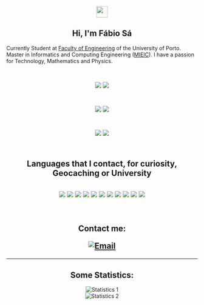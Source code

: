 
<div align = "center">
<img href="center" src="https://raw.githubusercontent.com/MartinHeinz/MartinHeinz/master/wave.gif" width="30px">
<h2 align = "center" >Hi, I'm Fábio Sá </h2>
</div>

Currently Student at [Faculty of Engineering](https://sigarra.up.pt/feup/pt/web_page.inicial) of the University of Porto. Master in Informatics and Computing Engineering ([MIEIC](https://sigarra.up.pt/feup/pt/cur_geral.cur_view?pv_curso_id=742)). I have a passion for Technology, Mathematics and Physics.

<br>

<p align = "center">
<img align="center" src="https://img.shields.io/badge/Operating System-Linux-informational?style=flat&logo=Linux&logoColor=white&color=EC8D5E">
<img align="center" src="https://img.shields.io/badge/Operating System-Windows-informational?style=flat&logo=Windows&logoColor=white&color=EC8D5E">
</p>

<br>

<p align = "center">
<img align="center" src="https://img.shields.io/badge/Tools for coding -Git-informational?style=flat&logo=Git&logoColor=white&color=4293F2">
<img align="center" src="https://img.shields.io/badge/Tools for coding -GitHub-informational?style=flat&logo=GitHub&logoColor=white&color=4293F2">
</p>

<br>

<p align = "center">
<img align="center" src="https://img.shields.io/badge/Editors-Visual Studio Code -informational?style=flat&logo=visual-studio-code&logoColor=white&color=42F29E">
<img align="center" src="https://img.shields.io/badge/Editor -Visual Studio-informational?style=flat&logo=visual-studio&logoColor=white&color=42F29E">
</p>

<br>

<h2 align = "center" >Languages ​​that I contact, for curiosity, Geocaching or University<h2>
<p align = "center">
<img align="center" src="https://img.shields.io/badge/-Python-CA4245?logo=Python">
<img align="center" src="https://img.shields.io/badge/-C++-CA4245?logo=c%2B%2B">
<img align="center" src="https://img.shields.io/badge/-C-CA4245?logo=C">
<img align="center" src="https://img.shields.io/badge/-Assembly-CA4245?logo=assembly">
<img align="center" src="https://img.shields.io/badge/-R-CA4245?logo=r">
<img align="center" src="https://img.shields.io/badge/-MarkDown-CA4245?logo=markdown">
<img align="center" src="https://img.shields.io/badge/-HTML-CA4245?logo=html5">
<img align="center" src="https://img.shields.io/badge/-CSS-CA4245?logo=css">
<img align="center" src="https://img.shields.io/badge/-JavaScript-CA4245?logo=Javascript">
<img align="center" src="https://img.shields.io/badge/-Jupiter Notebook-CA4245?logo=Jupyternotebook">
<img align="center" src="https://img.shields.io/badge/-Visual Basic-CA4245?logo=react-visualbasic">
</p>

<br>

<p align = "center" >Contact me:</p>
<p align="center">
<a href="mailto:up202007658@edu.fe.up.pt" >
  <img align="center" title="Email" src="https://camo.githubusercontent.com/571384769c09e0c66b45e39b5be70f68f552db3e2b2311bc2064f0d4a9f5983b/68747470733a2f2f696d672e736869656c64732e696f2f62616467652f476d61696c2d4431343833363f7374796c653d666f722d7468652d6261646765266c6f676f3d676d61696c266c6f676f436f6c6f723d7768697465"/>
</a>
</p>

---

<h2 align = "center" >Some Statistics:</h2>

<div align = "center">
    <img 
        align ="center" 
        alt = "Statistics 1"
        title = "Statistics 1"
        src="https://github-readme-stats.vercel.app/api/top-langs/?username=Fabio-A-Sa&theme=dracula"
    >

</div>
<div align = "center">
    <img
        align ="center" 
        alt = "Statistics 2"
        title = "Statistics 2"
        src="https://github-readme-stats.vercel.app/api?username=Fabio-A-Sa&?count_private=true&show_icons=true&theme=dracula&include_all_commits=true&count_private=true" >
</div>
